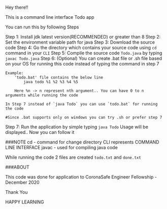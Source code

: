 Hey there!!

This is a command line interface Todo app

You can run this by following Steps

Step 1: 
	Install jdk latest version(RECOMMENDED) or greater than 8
Step 2: 
	Set the environment variable path for java
Step 3: 
	Download the source code
Step 4: 
	Go the directory which contains your source code using `cd` command in your `CLI`
Step 5: 
	Compile the source code `Todo.java` by typing `javac Todo.java`
Step 6: (Optional)
	You can create .bat file or .sh file based on your OS for running this code instead of typing the command in step 7

	Example:
		'todo.bat' file contains the below line
			java todo %1 %2 %3 %4 %5

		Here %n -> n represent nth argument.. You can have 0 to n arguments while running the code

	In Step 7 instead of `java Todo` you can use `todo.bat` for running the code

	#Since .bat supports only on windows you can try .sh or prefer step 7

Step 7:
	Run the application by simple typing `java Todo` 
	Usage will be displayed.. Now you can follow it


###NOTE
cd - command for change directory
CLI represents COMMAND LINE INTERFACE
javac - used for compiling java code

While running the code 2 files are created `todo.txt` and `done.txt`


###ABOUT

This code was done for application to CoronaSafe Engineer Fellowship - December 2020

Thank You

HAPPY LEARNING